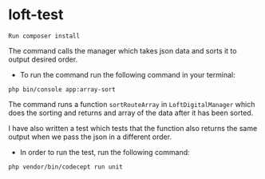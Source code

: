 # loft-test

````
Run composer install
````

The command calls the manager which takes json data and sorts it to output desired order.

* To run the command run the following command in your terminal:
````
php bin/console app:array-sort
````

The command runs a function `sortRouteArray` in `LoftDigitalManager` which does the sorting and returns and array of the data after it has been sorted.

I have also written a test which tests that the function also returns the same output when we pass the json in a different order.

* In order to run the test, run the following command:
````
php vendor/bin/codecept run unit
````
